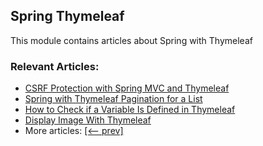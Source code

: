 ## Spring Thymeleaf 

This module contains articles about Spring with Thymeleaf

### Relevant Articles: 
- [CSRF Protection with Spring MVC and Thymeleaf](https://www.baeldung.com/csrf-thymeleaf-with-spring-security)
- [Spring with Thymeleaf Pagination for a List](https://www.baeldung.com/spring-thymeleaf-pagination)
- [How to Check if a Variable Is Defined in Thymeleaf](https://www.baeldung.com/spring-thymeleaf-variable-defined)
- [Display Image With Thymeleaf](https://www.baeldung.com/java-thymeleaf-image)
- More articles: [[<-- prev]](../spring-thymeleaf-4)
